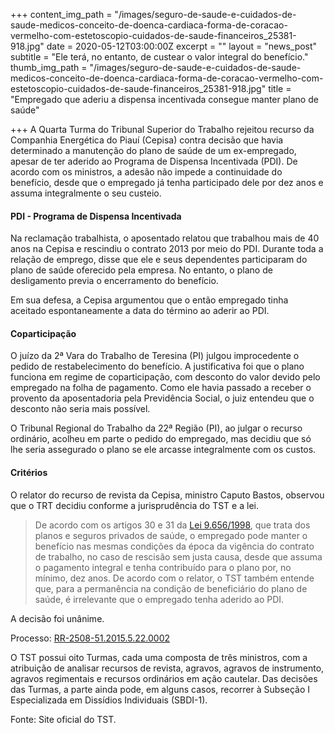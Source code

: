 +++
content_img_path = "/images/seguro-de-saude-e-cuidados-de-saude-medicos-conceito-de-doenca-cardiaca-forma-de-coracao-vermelho-com-estetoscopio-cuidados-de-saude-financeiros_25381-918.jpg"
date = 2020-05-12T03:00:00Z
excerpt = ""
layout = "news_post"
subtitle = "Ele terá, no entanto, de custear o valor integral do benefício."
thumb_img_path = "/images/seguro-de-saude-e-cuidados-de-saude-medicos-conceito-de-doenca-cardiaca-forma-de-coracao-vermelho-com-estetoscopio-cuidados-de-saude-financeiros_25381-918.jpg"
title = "Empregado que aderiu a dispensa incentivada consegue manter plano de saúde"

+++
A Quarta Turma do Tribunal Superior do Trabalho rejeitou recurso da Companhia Energética do Piauí (Cepisa) contra decisão que havia determinado a manutenção do plano de saúde de um ex-empregado, apesar de ter aderido ao Programa de Dispensa Incentivada (PDI). De acordo com os ministros, a adesão não impede a continuidade do benefício, desde que o empregado já tenha participado dele por dez anos e assuma integralmente o seu custeio.

#### PDI - Programa de Dispensa Incentivada

Na reclamação trabalhista, o aposentado relatou que trabalhou mais de 40 anos na Cepisa e rescindiu o contrato 2013 por meio do PDI. Durante toda a relação de emprego, disse que ele e seus dependentes participaram do plano de saúde oferecido pela empresa. No entanto, o plano de desligamento previa o encerramento do benefício.

Em sua defesa, a Cepisa argumentou que o então empregado tinha aceitado espontaneamente a data do término ao aderir ao PDI.

#### Coparticipação

O juízo da 2ª Vara do Trabalho de Teresina (PI) julgou improcedente o pedido de restabelecimento do benefício. A justificativa foi que o plano funciona em regime de coparticipação, com desconto do valor devido pelo empregado na folha de pagamento. Como ele havia passado a receber o provento da aposentadoria pela Previdência Social, o juiz entendeu que o desconto não seria mais possível.  
   
O Tribunal Regional do Trabalho da 22ª Região (PI), ao julgar o recurso ordinário, acolheu em parte o pedido do empregado, mas decidiu que só lhe seria assegurado o plano se ele arcasse integralmente com os custos.

#### Critérios

O relator do recurso de revista da Cepisa, ministro Caputo Bastos, observou que o TRT decidiu conforme a jurisprudência do TST e a lei. 

> De acordo com os artigos 30 e 31 da [Lei 9.656/1998](http://www.planalto.gov.br/ccivil_03/leis/l9656.htm), que trata dos planos e seguros privados de saúde, o empregado pode manter o benefício nas mesmas condições da época da vigência do contrato de trabalho, no caso de rescisão sem justa causa, desde que assuma o pagamento integral e tenha contribuído para o plano por, no mínimo, dez anos. De acordo com o relator, o TST também entende que, para a permanência na condição de beneficiário do plano de saúde, é irrelevante que o empregado tenha aderido ao PDI.

A decisão foi unânime.

Processo: [RR-2508-51.2015.5.22.0002](http://aplicacao4.tst.jus.br/consultaProcessual/consultaTstNumUnica.do?consulta=Consultar&conscsjt=&numeroTst=2508&digitoTst=51&anoTst=2015&orgaoTst=5&tribunalTst=22&varaTst=0002&submit=Consultar)

O TST possui oito Turmas, cada uma composta de três ministros, com a atribuição de analisar recursos de revista, agravos, agravos de instrumento, agravos regimentais e recursos ordinários em ação cautelar. Das decisões das Turmas, a parte ainda pode, em alguns casos, recorrer à Subseção I Especializada em Dissídios Individuais (SBDI-1).

Fonte: Site oficial do TST.